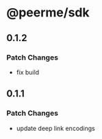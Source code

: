 # @peerme/sdk

## 0.1.2

### Patch Changes

- fix build

## 0.1.1

### Patch Changes

- update deep link encodings

